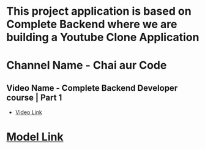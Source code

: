 # This project application is based on Complete Backend where we are building a Youtube Clone Application

# Channel Name - Chai aur Code

## Video Name - Complete Backend Developer course | Part 1

- [Video Link](https://www.youtube.com/watch?v=7fjOw8ApZ1I)

# [Model Link](https://app.eraser.io/workspace/YtPqZ1VogxGy1jzIDkzj?origin=share)

